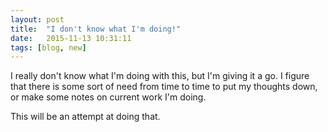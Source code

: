 ```yaml
---
layout: post
title:  "I don't know what I'm doing!"
date:   2015-11-13 10:31:11
tags: [blog, new]
---
```

I really don't know what I'm doing with this, but I'm giving it a go. I figure
that there is some sort of need from time to time to put my thoughts down, or
make some notes on current work I'm doing.

This will be an attempt at doing that.
